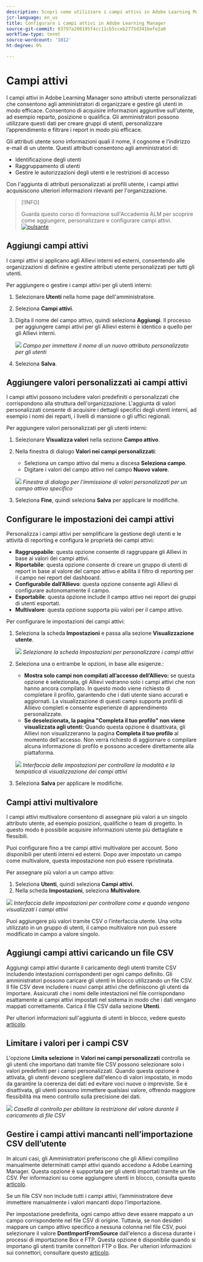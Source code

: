 ```yaml
---
description: Scopri come utilizzare i campi attivi in Adobe Learning Manager per acquisire, organizzare e gestire informazioni utente personalizzate. Migliorare la creazione di report, il filtraggio e la segmentazione degli utenti con configurazioni flessibili dei campi.
jcr-language: en_us
title: Configurare i campi attivi in Adobe Learning Manager
source-git-commit: 03797a208195f4cc11cb5cceb2775d341befe2a0
workflow-type: tm+mt
source-wordcount: '1012'
ht-degree: 0%

---
```



# Campi attivi

I campi attivi in Adobe Learning Manager sono attributi utente personalizzati che consentono agli amministratori di organizzare e gestire gli utenti in modo efficace. Consentono di acquisire informazioni aggiuntive sull&#39;utente, ad esempio reparto, posizione o qualifica. Gli amministratori possono utilizzare questi dati per creare gruppi di utenti, personalizzare l’apprendimento e filtrare i report in modo più efficace.

Gli attributi utente sono informazioni quali il nome, il cognome e l’indirizzo e-mail di un utente. Questi attributi consentono agli amministratori di:

* Identificazione degli utenti
* Raggruppamento di utenti
* Gestire le autorizzazioni degli utenti e le restrizioni di accesso

Con l&#39;aggiunta di attributi personalizzati ai profili utente, i campi attivi acquisiscono ulteriori informazioni rilevanti per l&#39;organizzazione.

>[!INFO]
>
>Guarda questo corso di formazione sull&#39;Accademia ALM per scoprire come aggiungere, personalizzare e configurare campi attivi.<br>[![pulsante](assets/launch-training-button.png)](https://content.adobelearningmanageracademy.com/app/learner?accountId=98632#/course/7555741)</br>

## Aggiungi campi attivi

I campi attivi si applicano agli Allievi interni ed esterni, consentendo alle organizzazioni di definire e gestire attributi utente personalizzati per tutti gli utenti.

Per aggiungere o gestire i campi attivi per gli utenti interni:

1. Selezionare **Utenti** nella home page dell&#39;amministratore.

2. Seleziona **Campi attivi**.

3. Digita il nome del campo attivo, quindi seleziona **Aggiungi**. Il processo per aggiungere campi attivi per gli Allievi esterni è identico a quello per gli Allievi interni.

   ![](assets/add-active-field-alm.png)
   _Campo per immettere il nome di un nuovo attributo personalizzato per gli utenti_

4. Seleziona **Salva**.

## Aggiungere valori personalizzati ai campi attivi

I campi attivi possono includere valori predefiniti o personalizzati che corrispondono alla struttura dell&#39;organizzazione. L&#39;aggiunta di valori personalizzati consente di acquisire i dettagli specifici degli utenti interni, ad esempio i nomi dei reparti, i livelli di mansione o gli uffici regionali.

Per aggiungere valori personalizzati per gli utenti interni:

1. Selezionare **Visualizza valori** nella sezione **Campo attivo**.
2. Nella finestra di dialogo **Valori nei campi personalizzati**:

   * Seleziona un campo attivo dal menu a discesa **Seleziona campo**.
   * Digitare i valori del campo attivo nel campo **Nuovo valore**.

   ![](assets/add-value-active-fields.png)
   _Finestra di dialogo per l&#39;immissione di valori personalizzati per un campo attivo specifico_

3. Seleziona **Fine**, quindi seleziona **Salva** per applicare le modifiche.

## Configurare le impostazioni dei campi attivi

Personalizza i campi attivi per semplificare la gestione degli utenti e le attività di reporting e configura le proprietà dei campi attivi:

* **Raggruppabile**: questa opzione consente di raggruppare gli Allievi in base ai valori dei campi attivi.
* **Riportabile**: questa opzione consente di creare un gruppo di utenti di report in base al valore del campo attivo e abilita il filtro di reporting per il campo nei report del dashboard.
* **Configurabile dall’Allievo**: questa opzione consente agli Allievi di configurare autonomamente il campo.
* **Esportabile**: questa opzione include il campo attivo nei report dei gruppi di utenti esportati.
* **Multivalore**: questa opzione supporta più valori per il campo attivo.

Per configurare le impostazioni dei campi attivi:

1. Seleziona la scheda **Impostazioni** e passa alla sezione **Visualizzazione utente**.

   ![](assets/settings-active-field.png)
   _Selezionare la scheda Impostazioni per personalizzare i campi attivi_

2. Seleziona una o entrambe le opzioni, in base alle esigenze.:

   * **Mostra solo campi non compilati all’accesso dell’Allievo:** se questa opzione è selezionata, gli Allievi vedranno solo i campi attivi che non hanno ancora compilato. In questo modo viene richiesto di completare il profilo, garantendo che i dati utente siano accurati e aggiornati. La visualizzazione di questi campi supporta profili di Allievo completi e consente esperienze di apprendimento personalizzate.
   * **Se deselezionata, la pagina &quot;Completa il tuo profilo&quot; non viene visualizzata agli utenti:** Quando questa opzione è disattivata, gli Allievi non visualizzeranno la pagina **Completa il tuo profilo** al momento dell&#39;accesso. Non verrà richiesto di aggiornare o compilare alcuna informazione di profilo e possono accedere direttamente alla piattaforma.

   ![](assets/user-display-alm.png)
   _Interfaccia delle impostazioni per controllare la modalità e la tempistica di visualizzazione dei campi attivi_

3. Seleziona **Salva** per applicare le modifiche.

## Campi attivi multivalore

I campi attivi multivalore consentono di assegnare più valori a un singolo attributo utente, ad esempio posizioni, qualifiche o team di progetto. In questo modo è possibile acquisire informazioni utente più dettagliate e flessibili.

Puoi configurare fino a tre campi attivi multivalore per account. Sono disponibili per utenti interni ed esterni. Dopo aver impostato un campo come multivalore, questa impostazione non può essere ripristinata.

Per assegnare più valori a un campo attivo:

1. Seleziona **Utenti**, quindi seleziona **Campi attivi**.
2. Nella scheda **Impostazioni**, seleziona **Multivalore**.

![](assets/multi-values.png)
_Interfaccia delle impostazioni per controllare come e quando vengono visualizzati i campi attivi_

Puoi aggiungere più valori tramite CSV o l’interfaccia utente. Una volta utilizzato in un gruppo di utenti, il campo multivalore non può essere modificato in campo a valore singolo.

## Aggiungi campi attivi caricando un file CSV

Aggiungi campi attivi durante il caricamento degli utenti tramite CSV includendo intestazioni corrispondenti per ogni campo definito. Gli amministratori possono caricare gli utenti in blocco utilizzando un file CSV. Il file CSV deve includere i nuovi campi attivi che definiscono gli utenti da importare. Assicurati che i nomi delle intestazioni nel file corrispondano esattamente ai campi attivi impostati nel sistema in modo che i dati vengano mappati correttamente. Carica il file CSV dalla sezione **Utenti**.

Per ulteriori informazioni sull&#39;aggiunta di utenti in blocco, vedere questo [articolo](/help/migrated/administrators/feature-summary/add-users-user-groups.md).

## Limitare i valori per i campi CSV

L&#39;opzione **Limita selezione** in **Valori nei campi personalizzati** controlla se gli utenti che importano dati tramite file CSV possono selezionare solo i valori predefiniti per i campi personalizzati. Quando questa opzione è attivata, gli utenti devono scegliere dall&#39;elenco di valori impostato, in modo da garantire la coerenza dei dati ed evitare voci nuove o impreviste. Se è disattivata, gli utenti possono immettere qualsiasi valore, offrendo maggiore flessibilità ma meno controllo sulla precisione dei dati.

![](assets/restrict-active.png)
_Casella di controllo per abilitare la restrizione del valore durante il caricamento di file CSV_

## Gestire i campi attivi mancanti nell’importazione CSV dell’utente

In alcuni casi, gli Amministratori preferiscono che gli Allievi compilino manualmente determinati campi attivi quando accedono a Adobe Learning Manager. Questa opzione è supportata per gli utenti importati tramite un file CSV. Per informazioni su come aggiungere utenti in blocco, consulta questo [articolo](/help/migrated/administrators/feature-summary/add-users-user-groups.md).

Se un file CSV non include tutti i campi attivi, l’amministratore deve immettere manualmente i valori mancanti dopo l’importazione.

Per impostazione predefinita, ogni campo attivo deve essere mappato a un campo corrispondente nel file CSV di origine. Tuttavia, se non desideri mappare un campo attivo specifico a nessuna colonna nel file CSV, puoi selezionare il valore **DontImportFromSource** dall&#39;elenco a discesa durante i processi di importazione Box e FTP. Questa opzione è disponibile quando si importano gli utenti tramite connettori FTP o Box. Per ulteriori informazioni sui connettori, consultare questo [articolo](https://experienceleague.adobe.com/en/docs/learning-manager/using/integration/connectors).


